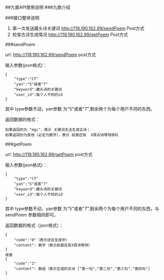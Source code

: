 ##九歌API使用说明
###九歌介绍

###接口整体说明

1. 第一次发送藏头诗关键词  http://118.190.162.99/sendPoem Post方式
2. 检查古诗生成情况  http://118.190.162.99/getPoem Post方式

###sendPoem

url: http://118.190.162.99/sendPoem post方式

输入参数(json格式)：

```
{
    "type":"CT"
    "yan":"5"或者"7"
    "keyword":藏头诗的关键词
    "user_id":每个人不同的id
}
```
其中 type参数不动，yan参数 为"5"或者"7",剩余两个为每个用户不同的东西。

返回数据的格式：
```
如果返回的为 "mgc"，表示 关键词无法生成古诗；
如果返回的为其他（必定为数字），表示 前面还有  X首古诗等待排队
```

###getPoem

url: http://118.190.162.99/getPoem post方式

输入参数(json格式)：

```
{
    "type":"CT"
    "yan":"5"或者"7"
    "keyword":藏头诗的关键词
    "user_id":每个人不同的id
}
```

其中 type参数不动，yan参数 为"5"或者"7",剩余两个为每个用户不同的东西，与 sendPoem 参数相同即可。

返回数据的格式（json格式）：

```
{
    "code":"0"（表示还在生成中）
    "content": 数字（表示前面还有X首诗等待）
}
或者
{
    "code":"1"
    "content": 数组（表示生成的古诗 ["第一句","第二句","第三句","第四句"]
}
```
